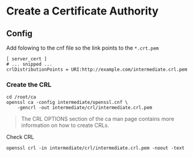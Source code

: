 # Create a Certificate Authority

## Config

Add folowing to the cnf file so the link points to the `*.crt.pem`

```
[ server_cert ]
# ... snipped ...
crlDistributionPoints = URI:http://example.com/intermediate.crl.pem
```

### Create the CRL

```
cd /root/ca
openssl ca -config intermediate/openssl.cnf \
    -gencrl -out intermediate/crl/intermediate.crl.pem
```

> The CRL OPTIONS section of the ca man page contains more information on how to create CRLs.

Check CRL

```
openssl crl -in intermediate/crl/intermediate.crl.pem -noout -text
```